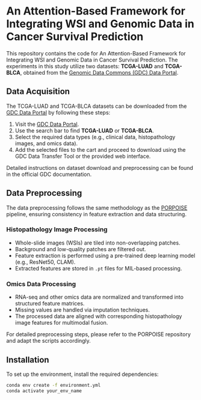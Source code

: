 # **An Attention-Based Framework for Integrating WSI and Genomic Data in Cancer Survival Prediction**

This repository contains the code for An Attention-Based Framework for Integrating WSI and Genomic Data in Cancer Survival Prediction. The experiments in this study utilize two datasets: **TCGA-LUAD** and **TCGA-BLCA**, obtained from the [Genomic Data Commons (GDC) Data Portal](https://portal.gdc.cancer.gov/).

## **Data Acquisition**

The TCGA-LUAD and TCGA-BLCA datasets can be downloaded from the [GDC Data Portal](https://portal.gdc.cancer.gov/) by following these steps:

1. Visit the [GDC Data Portal](https://portal.gdc.cancer.gov/).
2. Use the search bar to find **TCGA-LUAD** or **TCGA-BLCA**.
3. Select the required data types (e.g., clinical data, histopathology images, and omics data).
4. Add the selected files to the cart and proceed to download using the GDC Data Transfer Tool or the provided web interface.

Detailed instructions on dataset download and preprocessing can be found in the official GDC documentation.

## **Data Preprocessing**

The data preprocessing follows the same methodology as the [PORPOISE](https://github.com/mahmoodlab/PORPOISE) pipeline, ensuring consistency in feature extraction and data structuring.

### **Histopathology Image Processing**
- Whole-slide images (WSIs) are tiled into non-overlapping patches.
- Background and low-quality patches are filtered out.
- Feature extraction is performed using a pre-trained deep learning model (e.g., ResNet50, CLAM).
- Extracted features are stored in `.pt` files for MIL-based processing.

### **Omics Data Processing**
- RNA-seq and other omics data are normalized and transformed into structured feature matrices.
- Missing values are handled via imputation techniques.
- The processed data are aligned with corresponding histopathology image features for multimodal fusion.

For detailed preprocessing steps, please refer to the PORPOISE repository and adapt the scripts accordingly.

## **Installation**

To set up the environment, install the required dependencies:

```bash
conda env create -f environment.yml
conda activate your_env_name

